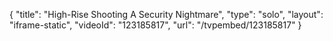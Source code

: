 {
    "title": "High-Rise Shooting A Security Nightmare",
    "type": "solo",
    "layout": "iframe-static",
    "videoId": "123185817",
    "url": "\/tvpembed\/123185817"
}